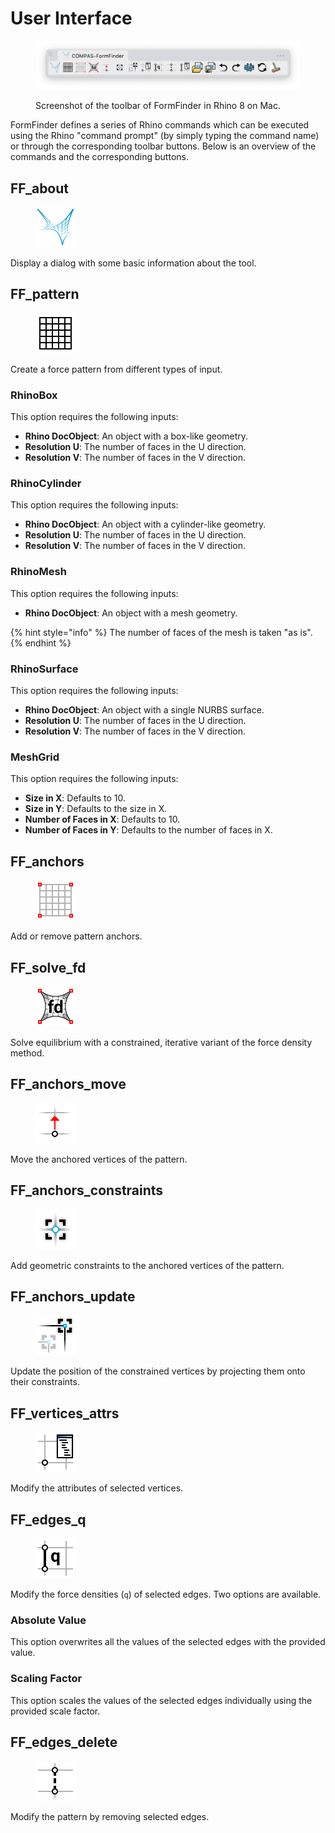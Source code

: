 # User Interface

<figure><img src="../.gitbook/assets/FormFinder_toolbar.png" alt="FormFinder toolbar"><figcaption><p>Screenshot of the toolbar of FormFinder in Rhino 8 on Mac.</p></figcaption></figure>

FormFinder defines a series of Rhino commands which can be executed using the Rhino "command prompt" (by simply typing the command name) or through the corresponding toolbar buttons. Below is an overview of the commands and the corresponding buttons.

## FF\_about

<div align="left" data-full-width="false">

<figure><img src="../../resources/FF_toolbar_buttons/1_FF.svg" alt="" width="64"><figcaption></figcaption></figure>

</div>

Display a dialog with some basic information about the tool.

## FF\_pattern

<div align="left" data-full-width="false">

<figure><img src="../../resources/FF_toolbar_buttons/6_FF_pattern.svg" alt="" width="64"><figcaption></figcaption></figure>

</div>

Create a force pattern from different types of input.

### RhinoBox

This option requires the following inputs:

* **Rhino DocObject**: An object with a box-like geometry.
* **Resolution U**: The number of faces in the U direction.
* **Resolution V**: The number of faces in the V direction.

### RhinoCylinder

This option requires the following inputs:

* **Rhino DocObject**: An object with a cylinder-like geometry.
* **Resolution U**: The number of faces in the U direction.
* **Resolution V**: The number of faces in the V direction.

### RhinoMesh

This option requires the following inputs:

* **Rhino DocObject**: An object with a mesh geometry.

{% hint style="info" %}
The number of faces of the mesh is taken "as is".
{% endhint %}

### RhinoSurface

This option requires the following inputs:

* **Rhino DocObject**: An object with a single NURBS surface.
* **Resolution U**: The number of faces in the U direction.
* **Resolution V**: The number of faces in the V direction.

### MeshGrid

This option requires the following inputs:

* **Size in X**: Defaults to 10.
* **Size in Y**: Defaults to the size in X.
* **Number of Faces in X**: Defaults to 10.
* **Number of Faces in Y**: Defaults to the number of faces in X.

## FF\_anchors

<div align="left" data-full-width="false">

<figure><img src="../../resources/FF_toolbar_buttons/7_FF_anchors.svg" alt="" width="64"><figcaption></figcaption></figure>

</div>

Add or remove pattern anchors.

## FF\_solve\_fd

<div align="left" data-full-width="false">

<figure><img src="../../resources/FF_toolbar_buttons/8_FF_fd.svg" alt="" width="64"><figcaption></figcaption></figure>

</div>

Solve equilibrium with a constrained, iterative variant of the force density method.

## FF\_anchors\_move

<div align="left" data-full-width="false">

<figure><img src="../../resources/FF_toolbar_buttons/9_FF_anchors_move.svg" alt="" width="64"><figcaption></figcaption></figure>

</div>

Move the anchored vertices of the pattern.

## FF\_anchors\_constraints

<div align="left" data-full-width="false">

<figure><img src="../../resources/FF_toolbar_buttons/10_FF_anchors_modify.svg" alt="" width="64"><figcaption></figcaption></figure>

</div>

Add geometric constraints to the anchored vertices of the pattern.

## FF\_anchors\_update

<div align="left" data-full-width="false">

<figure><img src="../../resources/FF_toolbar_buttons/11_FF_anchors_update.svg" alt="" width="64"><figcaption></figcaption></figure>

</div>

Update the position of the constrained vertices by projecting them onto their constraints.

## FF\_vertices\_attrs

<div align="left" data-full-width="false">

<figure><img src="../../resources/FF_toolbar_buttons/12_FF_anchors_attr.svg" alt="" width="64"><figcaption></figcaption></figure>

</div>

Modify the attributes of selected vertices.

## FF\_edges\_q

<div align="left" data-full-width="false">

<figure><img src="../../resources/FF_toolbar_buttons/13_FF_edges_q.svg" alt="" width="64"><figcaption></figcaption></figure>

</div>

Modify the force densities (`q`) of selected edges. Two options are available.

### Absolute Value

This option overwrites all the values of the selected edges with the provided value.

### Scaling Factor

This option scales the values of the selected edges individually using the provided scale factor.

## FF\_edges\_delete

<div align="left" data-full-width="false">

<figure><img src="../../resources/FF_toolbar_buttons/14_FF_edges_remove.svg" alt="" width="64"><figcaption></figcaption></figure>

</div>

Modify the pattern by removing selected edges.
